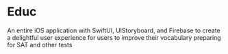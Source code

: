 # Educ
 An entire iOS application with SwiftUI, UIStoryboard, and Firebase to create a delightful user experience for users to improve their vocabulary preparing for SAT and other tests

